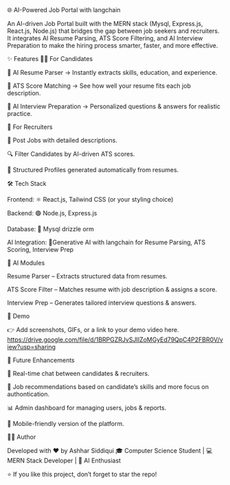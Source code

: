 🌐 AI-Powered Job Portal with langchain

An AI-driven Job Portal built with the MERN stack (Mysql, Express.js, React.js, Node.js) that bridges the gap between job seekers and recruiters.
It integrates AI Resume Parsing, ATS Score Filtering, and AI Interview Preparation to make the hiring process smarter, faster, and more effective.

✨ Features
👩‍💼 For Candidates

📄 AI Resume Parser → Instantly extracts skills, education, and experience.

🎯 ATS Score Matching → See how well your resume fits each job description.

🤖 AI Interview Preparation → Personalized questions & answers for realistic practice.

🏢 For Recruiters

📌 Post Jobs with detailed descriptions.

🔍 Filter Candidates by AI-driven ATS scores.

📑 Structured Profiles generated automatically from resumes.

🛠️ Tech Stack

Frontend: ⚛️ React.js, Tailwind CSS (or your styling choice)

Backend: 🟢 Node.js, Express.js

Database: 🍃 Mysql drizzle orm

AI Integration: 🤖Generative AI with langchain for Resume Parsing, ATS Scoring, Interview Prep

🤖 AI Modules

Resume Parser – Extracts structured data from resumes.

ATS Score Filter – Matches resume with job description & assigns a score.

Interview Prep – Generates tailored interview questions & answers.

📸 Demo

👉 Add screenshots, GIFs, or a link to your demo video here. https://drive.google.com/file/d/1BRPGZRJvSJIIZoMGyEd79QpC4P2FBR0V/view?usp=sharing

🚧 Future Enhancements

🔔 Real-time chat between candidates & recruiters.

🧠 Job recommendations based on candidate’s skills and more focus on authontication.

📊 Admin dashboard for managing users, jobs & reports.

📱 Mobile-friendly version of the platform.

👨‍💻 Author

Developed with ❤️ by Ashhar Siddiqui
🎓 Computer Science Student | 💻 MERN Stack Developer | 🤖 AI Enthusiast

⭐ If you like this project, don’t forget to star the repo!
